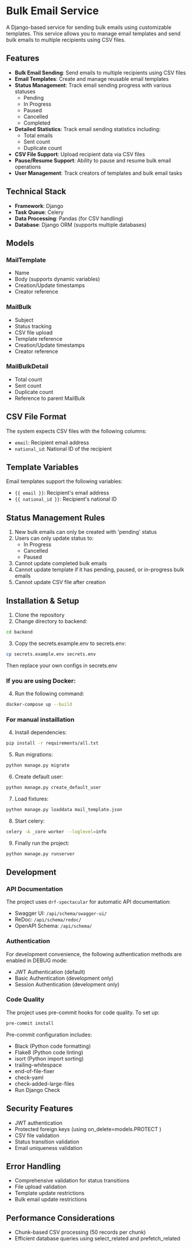 # Bulk Email Service

A Django-based service for sending bulk emails using customizable templates. This service allows you to manage email templates and send bulk emails to multiple recipients using CSV files.

## Features

- **Bulk Email Sending**: Send emails to multiple recipients using CSV files
- **Email Templates**: Create and manage reusable email templates
- **Status Management**: Track email sending progress with various statuses
  - Pending
  - In Progress
  - Paused
  - Cancelled
  - Completed
- **Detailed Statistics**: Track email sending statistics including:
  - Total emails
  - Sent count
  - Duplicate count
- **CSV File Support**: Upload recipient data via CSV files
- **Pause/Resume Support**: Ability to pause and resume bulk email operations
- **User Management**: Track creators of templates and bulk email tasks

## Technical Stack

- **Framework**: Django
- **Task Queue**: Celery
- **Data Processing**: Pandas (for CSV handling)
- **Database**: Django ORM (supports multiple databases)

## Models

### MailTemplate
- Name
- Body (supports dynamic variables)
- Creation/Update timestamps
- Creator reference

### MailBulk
- Subject
- Status tracking
- CSV file upload
- Template reference
- Creation/Update timestamps
- Creator reference

### MailBulkDetail
- Total count
- Sent count
- Duplicate count
- Reference to parent MailBulk

## CSV File Format
The system expects CSV files with the following columns:
- `email`: Recipient email address
- `national_id`: National ID of the recipient

## Template Variables
Email templates support the following variables:
- `{{ email }}`: Recipient's email address
- `{{ national_id }}`: Recipient's national ID

## Status Management Rules
1. New bulk emails can only be created with 'pending' status
2. Users can only update status to:
   - In Progress
   - Cancelled
   - Paused
3. Cannot update completed bulk emails
4. Cannot update template if it has pending, paused, or in-progress bulk emails
5. Cannot update CSV file after creation

## Installation & Setup

1. Clone the repository
2. Change directory to backend:
```bash
cd backend
```
3. Copy the secrets.example.env to secrets.env:
```bash
cp secrets.example.env secrets.env
```
Then replace your own configs in secrets.env
### If you are using Docker:
4. Run the following command:
```bash
docker-compose up --build
```
### For manual instaillation
4. Install dependencies:
```bash
pip install -r requirements/all.txt
```
5. Run migrations:
```bash
python manage.py migrate
```
6. Create default user:
```bash
python manage.py create_default_user
```
7. Load fixtures:
```bash
python manage.py loaddata mail_template.json
```
8. Start celery:
```bash
celery -A _core worker --loglevel=info
```
9. Finally run the project:
```bash
python manage.py runserver
```

## Development

### API Documentation
The project uses `drf-spectacular` for automatic API documentation:
- Swagger UI: `/api/schema/swagger-ui/`
- ReDoc: `/api/schema/redoc/`
- OpenAPI Schema: `/api/schema/`

### Authentication
For development convenience, the following authentication methods are enabled in DEBUG mode:
- JWT Authentication (default)
- Basic Authentication (development only)
- Session Authentication (development only)

### Code Quality
The project uses pre-commit hooks for code quality. To set up:
```bash
pre-commit install
```

Pre-commit configuration includes:

- Black (Python code formatting)
- Flake8 (Python code linting)
- isort (Python import sorting)
- trailing-whitespace
- end-of-file-fixer
- check-yaml
- check-added-large-files
- Run Django Check


## Security Features
- JWT authentication
- Protected foreign keys (using on_delete=models.PROTECT )
- CSV file validation
- Status transition validation
- Email uniqueness validation
## Error Handling
- Comprehensive validation for status transitions
- File upload validation
- Template update restrictions
- Bulk email update restrictions
## Performance Considerations
- Chunk-based CSV processing (50 records per chunk)
- Efficient database queries using select_related and prefetch_related
